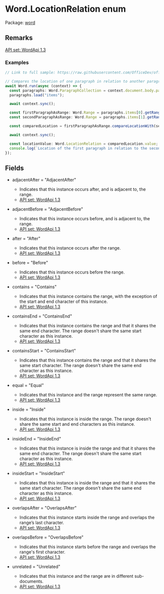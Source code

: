 # Word.LocationRelation enum

Package: [word](/en-us/javascript/api/word)

## Remarks

[API set: WordApi 1.3](/en-us/javascript/api/requirement-sets/word/word-api-requirement-sets)

### Examples

```TypeScript
// Link to full sample: https://raw.githubusercontent.com/OfficeDev/office-js-snippets/prod/samples/word/35-ranges/compare-location.yaml

// Compares the location of one paragraph in relation to another paragraph.
await Word.run(async (context) => {
  const paragraphs: Word.ParagraphCollection = context.document.body.paragraphs;
  paragraphs.load("items");

  await context.sync();

  const firstParagraphAsRange: Word.Range = paragraphs.items[0].getRange();
  const secondParagraphAsRange: Word.Range = paragraphs.items[1].getRange();

  const comparedLocation = firstParagraphAsRange.compareLocationWith(secondParagraphAsRange);

  await context.sync();

  const locationValue: Word.LocationRelation = comparedLocation.value;
  console.log(`Location of the first paragraph in relation to the second paragraph: ${locationValue}`);
});
```

## Fields

- adjacentAfter = "AdjacentAfter"
  - Indicates that this instance occurs after, and is adjacent to, the range.
  - [API set: WordApi 1.3](/en-us/javascript/api/requirement-sets/word/word-api-requirement-sets)

- adjacentBefore = "AdjacentBefore"
  - Indicates that this instance occurs before, and is adjacent to, the range.
  - [API set: WordApi 1.3](/en-us/javascript/api/requirement-sets/word/word-api-requirement-sets)

- after = "After"
  - Indicates that this instance occurs after the range.
  - [API set: WordApi 1.3](/en-us/javascript/api/requirement-sets/word/word-api-requirement-sets)

- before = "Before"
  - Indicates that this instance occurs before the range.
  - [API set: WordApi 1.3](/en-us/javascript/api/requirement-sets/word/word-api-requirement-sets)

- contains = "Contains"
  - Indicates that this instance contains the range, with the exception of the start and end character of this instance.
  - [API set: WordApi 1.3](/en-us/javascript/api/requirement-sets/word/word-api-requirement-sets)

- containsEnd = "ContainsEnd"
  - Indicates that this instance contains the range and that it shares the same end character. The range doesn't share the same start character as this instance.
  - [API set: WordApi 1.3](/en-us/javascript/api/requirement-sets/word/word-api-requirement-sets)

- containsStart = "ContainsStart"
  - Indicates that this instance contains the range and that it shares the same start character. The range doesn't share the same end character as this instance.
  - [API set: WordApi 1.3](/en-us/javascript/api/requirement-sets/word/word-api-requirement-sets)

- equal = "Equal"
  - Indicates that this instance and the range represent the same range.
  - [API set: WordApi 1.3](/en-us/javascript/api/requirement-sets/word/word-api-requirement-sets)

- inside = "Inside"
  - Indicates that this instance is inside the range. The range doesn't share the same start and end characters as this instance.
  - [API set: WordApi 1.3](/en-us/javascript/api/requirement-sets/word/word-api-requirement-sets)

- insideEnd = "InsideEnd"
  - Indicates that this instance is inside the range and that it shares the same end character. The range doesn't share the same start character as this instance.
  - [API set: WordApi 1.3](/en-us/javascript/api/requirement-sets/word/word-api-requirement-sets)

- insideStart = "InsideStart"
  - Indicates that this instance is inside the range and that it shares the same start character. The range doesn't share the same end character as this instance.
  - [API set: WordApi 1.3](/en-us/javascript/api/requirement-sets/word/word-api-requirement-sets)

- overlapsAfter = "OverlapsAfter"
  - Indicates that this instance starts inside the range and overlaps the range’s last character.
  - [API set: WordApi 1.3](/en-us/javascript/api/requirement-sets/word/word-api-requirement-sets)

- overlapsBefore = "OverlapsBefore"
  - Indicates that this instance starts before the range and overlaps the range's first character.
  - [API set: WordApi 1.3](/en-us/javascript/api/requirement-sets/word/word-api-requirement-sets)

- unrelated = "Unrelated"
  - Indicates that this instance and the range are in different sub-documents.
  - [API set: WordApi 1.3](/en-us/javascript/api/requirement-sets/word/word-api-requirement-sets)